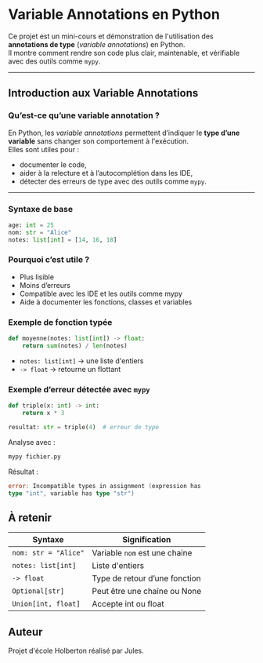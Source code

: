 # Variable Annotations en Python

Ce projet est un mini-cours et démonstration de
l'utilisation des **annotations de type** (*variable
annotations*) en Python.  
Il montre comment rendre son code plus clair,
maintenable, et vérifiable avec des outils comme `mypy`.

---

## Introduction aux Variable Annotations

### Qu’est-ce qu’une variable annotation ?

En Python, les *variable annotations* permettent
d’indiquer le **type d’une variable** sans changer son
comportement à l'exécution.  
Elles sont utiles pour :
- documenter le code,
- aider à la relecture et à l’autocomplétion dans les IDE,
- détecter des erreurs de type avec des outils comme `mypy`.

---

### Syntaxe de base

```python
age: int = 25
nom: str = "Alice"
notes: list[int] = [14, 16, 18]
```

### Pourquoi c’est utile ?

- Plus lisible
- Moins d’erreurs
- Compatible avec les IDE et les outils comme mypy
- Aide à documenter les fonctions, classes et variables

### Exemple de fonction typée

```python
def moyenne(notes: list[int]) -> float:
    return sum(notes) / len(notes)
```

- `notes: list[int]` → une liste d'entiers
- `-> float` → retourne un flottant

### Exemple d’erreur détectée avec `mypy`

```python
def triple(x: int) -> int:
    return x * 3

resultat: str = triple(4)  # erreur de type
```

Analyse avec :

```bash
mypy fichier.py
```

Résultat :

```go
error: Incompatible types in assignment (expression has
type "int", variable has type "str")
```

## À retenir

| Syntaxe | Signification |
|  -----------------  |  ----------------------  |
| `nom: str = "Alice"` | Variable `nom` est une chaine |
| `notes: list[int]` | Liste d'entiers |
| `-> float` | Type de retour d’une fonction |
| `Optional[str]` | Peut être une chaîne ou None |
| `Union[int, float]` | Accepte int ou float |

## Auteur

Projet d'école Holberton réalisé par Jules.